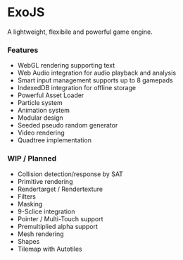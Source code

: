 # ExoJS #
A lightweight, flexibile and powerful game engine.

### Features ###
* WebGL rendering supporting text
* Web Audio integration for audio playback and analysis
* Smart input management supports up to 8 gamepads
* IndexedDB integration for offline storage
* Powerful Asset Loader
* Particle system
* Animation system
* Modular design
* Seeded pseudo random generator
* Video rendering
* Quadtree implementation

### WIP / Planned ###
* Collision detection/response by SAT
* Primitive rendering
* Rendertarget / Rendertexture
* Filters
* Masking
* 9-Sclice integration
* Pointer / Multi-Touch support
* Premultiplied alpha support
* Mesh rendering
* Shapes
* Tilemap with Autotiles
